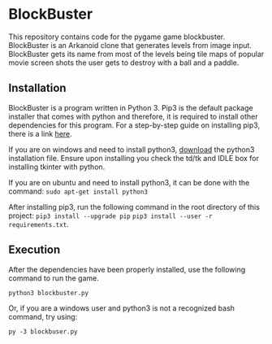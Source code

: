 # BlockBuster
This repository contains code for the pygame game blockbuster.  BlockBuster is an Arkanoid clone that generates levels from image input.  BlockBuster gets its name from most of the levels being tile maps of popular movie screen shots the user gets to destroy with a ball and a paddle.

## Installation

BlockBuster is a program written in Python 3.  Pip3 is the default package installer that comes with python and therefore, it is required to install other dependencies for this program.  For a step-by-step guide on installing pip3, there is a link [here](https://pip.pypa.io/en/stable/installing/).

If you are on windows and need to install python3, [download](https://www.python.org/downloads/windows/) the python3 installation file.  Ensure upon installing you check the td/tk and IDLE box for installing tkinter with python.

If you are on ubuntu and need to install python3, it can be done with the command:
`sudo apt-get install python3`

After installing pip3, run the following command in the root directory of this project:
`pip3 install --upgrade pip`
`pip3 install --user -r requirements.txt`.


## Execution

After the dependencies have been properly installed, use the following command to run the game.

`python3 blockbuster.py`

Or, if you are a windows user and python3 is not a recognized bash command, try using:

`py -3 blockbuser.py`
